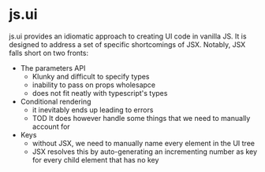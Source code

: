 # js.ui

js.ui provides an idiomatic approach to creating UI code in vanilla JS.
It is designed to address a set of specific shortcomings of JSX.
Notably, JSX falls short on two fronts:
  - The parameters API
      - Klunky and difficult to specify types
      - inability to pass on props wholesapce
      - does not fit neatly with typescript's types
  - Conditional rendering
      - it inevitably ends up leading to errors
      - TOD
It does however handle some things that we need to manually account for
  - Keys
     - without JSX, we need to manually name every element in the UI tree
     - JSX resolves this by auto-generating an incrementing number as key for every
         child element that has no key
